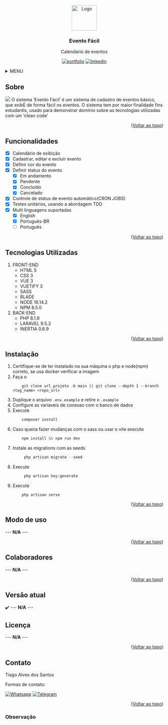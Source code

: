 <!--
Readme template -> https://github.com/othneildrew/Best-README-Template
## Guards - Table - Model

## Sessões


## Cokkies


## Z-index 

-->

<a name="readme-top"></a>

<!-- PROJETO LOGO -->
<br />
<div align="center">
  <a href="https://github.com/Tiago-Alves-dos-Santos/Covid19">
    <img src="public/img/favicon/favicon_100px.png" alt="Logo" width="80" height="80">
  </a>

  <h3 align="center">Evento Fácil</h3>

  <p align="center">
    Calendario de eventos 
    <!-- <br />
    <a href="URL_DOCS"><strong>Explore the docs »</strong></a>
    <br />
    <br />
    <a href="URL_SERVIDOR">View Demo</a>
    ·
    <a href="https://github.com/othneildrew/Best-README-Template/issues">Report Bug</a>
    ·
    <a href="https://github.com/othneildrew/Best-README-Template/issues">Request Feature</a> -->
  </p>

  [![portfolio][portfolio-shield]][portfolio-url]
  [![linkedin][linkedin-shield]][linkedin-url]
</div>




<!-- MENU -->
<details>
  <summary>MENU</summary>
  <ol>
    <li>
      <a href="#sobre">Sobre</a>
    </li>
    <li><a href="#funcionalidades">Funcionalidades</a></li>
    <li><a href="#tecnologias-utilizadas">Tecnologias Utilizadas</a></li>
    <li><a href="#instalação">Instalação</a></li>
    <li><a href="#modo-de-uso">Modo de uso</a></li>
    <li><a href="#colaboradores">Colaboradores</a></li>
    <li><a href="#versão-atual">Versão atual</a></li>
    <li><a href="#licença">Licença</a></li>
    <li><a href="#contato">Contato</a></li>
    <!-- <li><a href="#agradecimentos">Agradecimentos</a></li> -->
    <li><a href="#observação">Observação</a></li>
  </ol>
</details>



<!-- ABOUT THE PROJECT -->
## Sobre
<img src="public/img/covid19.gif" />
O sistema ‘Evento Fácil’ é um sistema de cadastro de eventos básico, que exibE de forma fácil os eventos. O sistema tem por maior finalidade fins estudantis, usado para demonstrar domínio sobre as tecnologias utilizadas com um ‘clean code’ 
<!-- --- **N/A** --- -->

<p align="right">(<a href="#readme-top">Voltar ao topo</a>)</p>

<!-- FUNCIONALIDADES -->
## Funcionalidades

- [x] Calendário de exibição
- [x] Cadastrar, editar e excluir evento
- [x] Definir cor do evento
- [x] Definir status do evento
    - [x] Em andamento
    - [x] Pendente
    - [x] Concluído 
    - [x] Cancelado
- [x] Controle de status de evento automático(CRON JOBS)
- [x] Testes unitários, usando a abordagem TDD
- [x] Multi linguagens suportadas
    - [x] English
    - [x] Português-BR
    - [ ] Português

<p align="right">(<a href="#readme-top">Voltar ao topo</a>)</p>

## Tecnologias Utilizadas
1. FRONT-END
    * HTML 5
    * CSS 3
    * VUE 3
    * VUETIFY 3
    * SASS
    * BLADE
    * NODE 16.14.2
    * NPM 8.5.0
2. BACK-END
    * PHP 8.1.9
    * LARAVEL 9.5.2
    * INERTIA 0.6.9



<p align="right">(<a href="#readme-top">Voltar ao topo</a>)</p>

<!-- GETTING STARTED -->
## Instalação

1. Certifique-se de ter instalado na sua máquina o php e node(npm) correto, se usa docker verificar a imagem
2. Faça o 
    ~~~git
        git clone url_projeto -b main || git clone --depth 1 --branch <tag_name> <repo_url>
    ~~~
3. Duplique o arquivo `.env.example` e retire o `.example`
4. Configure as variaveis de conexao com o banco de dados
5. Execute 
    ~~~php
        composer install 
    ~~~
6. Caso queira fazer mudanças com o sass ou usar o vite execute 
    ~~~js
        npm install && npm run dev
    ~~~ 
7. Instale as migrations com as seeds 
   ~~~php
        php artisan migrate --seed
   ~~~
8. Execute 
   ~~~php
        php artisan key:generate 
   ~~~
9. Execute 
    ~~~
        php artisan serve
    ~~~


<p align="right">(<a href="#readme-top">Voltar ao topo</a>)</p>



<!-- USAGE EXAMPLES -->
## Modo de uso
--- **N/A** ---
<!-- Use este espaço para mostrar exemplos úteis de como um projeto pode ser usado. Capturas de tela adicionais, exemplos de código e demonstrações funcionam bem neste espaço. Você também pode criar links para mais recursos. _Para mais exemplos, consulte a [Documentação](https://example.com)_
como por exemplo gifs, links para video etc
:movie_camera: 
<img src="public/img/covid19.gif" /> -->

<p align="right">(<a href="#readme-top">Voltar ao topo</a>)</p>


<!-- COLABORADORES -->
## Colaboradores
 --- **N/A** ---

<p align="right">(<a href="#readme-top">Voltar ao topo</a>)</p>


## Versão atual
:heavy_check_mark:   --- **N/A** ---


<!-- LICENÇA -->
## Licença
--- **N/A** ---
<!-- Distribuído sob a licença MIT. Veja `LICENSE.txt` para mais informações. -->

<p align="right">(<a href="#readme-top">Voltar ao topo</a>)</p>



<!-- CONTACT -->
## Contato
Tiago Alves dos Santos

Formas de contato: 
<br>

[![Whatsapp][whatsapp-shield]][whatsapp-url]
[![Telegram][telegram-shield]][telegram-url]

<p align="right">(<a href="#readme-top">Voltar ao topo</a>)</p>



<!-- AGRADECIMENTOS -->
<!-- ## Agardecimentos

Use este espaço para listar os recursos que você considera úteis e aos quais gostaria de dar crédito. Eu incluí alguns dos meus favoritos para começar!

* [Choose an Open Source License](https://choosealicense.com)
* [GitHub Emoji Cheat Sheet](https://www.webpagefx.com/tools/emoji-cheat-sheet)
* [Malven's Flexbox Cheatsheet](https://flexbox.malven.co/)
* [Malven's Grid Cheatsheet](https://grid.malven.co/)
* [Img Shields](https://shields.io)
* [GitHub Pages](https://pages.github.com)
* [Font Awesome](https://fontawesome.com)
* [React Icons](https://react-icons.github.io/react-icons/search)

<p align="right">(<a href="#readme-top">Voltar ao topo</a>)</p> -->

### Observação
 

<!-- MARKDOWN -->
[whatsapp-shield]: https://img.shields.io/badge/WhatsApp-25D366?style=for-the-badge&logo=whatsapp&logoColor=white
[whatsapp-url]: https://wa.link/h5vlzo
[telegram-shield]: https://img.shields.io/badge/Telegram-2CA5E0?style=for-the-badge&logo=telegram&logoColor=white
[telegram-url]: https://t.me/TiagoAlves2001
[linkedin-shield]: https://img.shields.io/badge/LinkedIn-0077B5?style=for-the-badge&logo=linkedin&logoColor=white
[linkedin-url]: https://www.linkedin.com/in/tiago-alves-96699a189/
[portfolio-shield]: https://img.shields.io/badge/PORTFOLIO-%20CLIQUE%20AQUI%20-%20BLACK
[portfolio-url]: https://wa.link/h5vlzo


